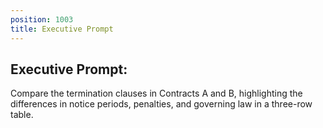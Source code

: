 ```yaml
---
position: 1003
title: Executive Prompt
---
```


## Executive Prompt:

Compare the termination clauses in Contracts A and B, highlighting the differences in notice periods, penalties, and governing law in a three-row table.
